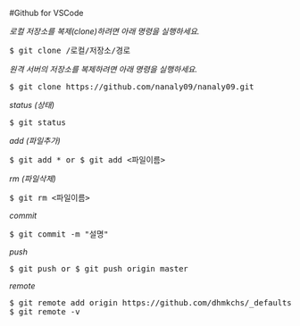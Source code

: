 #Github for VSCode

_로컬 저장소를 복제(clone)하려면 아래 명령을 실행하세요._
<pre>$ git clone /로컬/저장소/경로</pre>

_원격 서버의 저장소를 복제하려면 아래 명령을 실행하세요._
<pre>$ git clone https://github.com/nanaly09/nanaly09.git</pre>

_status (상태)_
<pre>$ git status</pre>

_add (파일추가)_
<pre>$ git add * or $ git add <파일이름></pre>

_rm (파일삭제)_
<pre>$ git rm <파일이름></pre>

_commit_
<pre>$ git commit -m "설명"</pre>

_push_
<pre>$ git push or $ git push origin master</pre>

_remote_
<pre>
$ git remote add origin https://github.com/dhmkchs/_defaults.git
$ git remote -v
</pre>